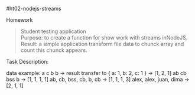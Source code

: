 #ht02-nodejs-streams

Homework

> Student testing application<br>
> Purpose: to create a function for show work with streams inNodeJS.<br>
> Result: a simple application transform file data to chunck array and count this chunck appears.<br>

Task Description:

data example:
a c b b -> result transfer to  { a: 1, b: 2, c: 1 } -> [1, 2, 1]
ab cb bss b -> [1, 1, 1, 1]
ab, cb, bss, cb, b, cb -> [1, 1, 1, 3]
alex, alex, juan, dima -> [2, 1, 1]




